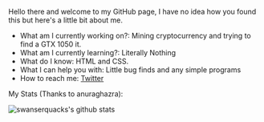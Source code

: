 Hello there and welcome to my GitHub page, I have no idea how you found this but here's a little bit about me.

- What am I currently working on?: Mining cryptocurrency and trying to find a GTX 1050 it.
- What am I currently learning?: Literally Nothing
- What do I know: HTML and CSS.
- What I can help you with: Little bug finds and any simple programs
- How to reach me: [Twitter](https://twitter.com/swanserquack)



My Stats (Thanks to anuraghazra):

![swanserquacks's github stats](https://github-readme-stats.vercel.app/api?username=swanserquack)
